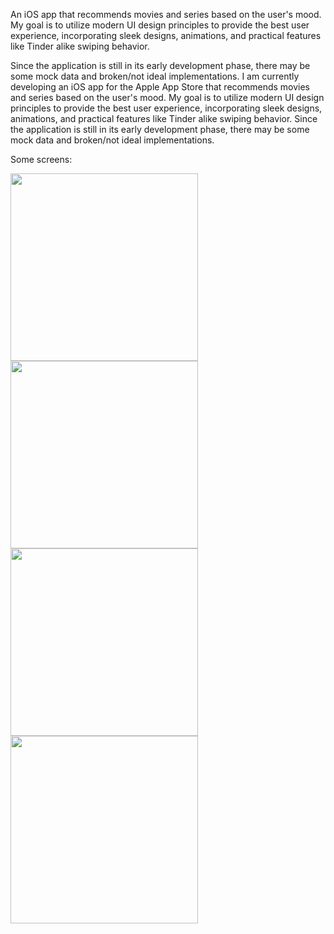 An iOS app that recommends movies and series based on the user's mood. My goal is to utilize modern UI design principles to provide the best user experience, incorporating sleek designs, animations, and practical features like Tinder alike swiping behavior.

Since the application is still in its early development phase, there may be some mock data and broken/not ideal implementations.
I am currently developing an iOS app for the Apple App Store that recommends movies and series based on the user's mood. My goal is to utilize modern UI design principles to provide the best user experience, incorporating sleek designs, animations, and practical features like Tinder alike swiping behavior. Since the application is still in its early development phase, there may be some mock data and broken/not ideal implementations.

Some screens:

<img width="300" src="https://github.com/user-attachments/assets/bc82c29e-a289-4105-b50a-1e7e7e44249e">
<img width="300" src="https://github.com/user-attachments/assets/0567ae64-8c2a-4285-9487-439c7c23e4db">
<img width="300" src="https://github.com/user-attachments/assets/8f3ba9bf-dd20-407f-b2d5-b5c926e13095">
<img width="300" src="https://github.com/user-attachments/assets/c6972a69-aca8-414d-8c47-7d19d76cd359">

